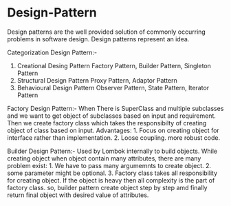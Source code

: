# Design-Pattern

Design patterns are the well provided solution of commonly occurring problems in software design.
Design patterns represent an idea.

Categorization Design Pattern:-
  1. Creational Desing Pattern
         Factory Pattern, Builder Pattern, Singleton Pattern
  2. Structural Design Pattern
         Proxy Pattern, Adaptor Pattern
  3. Behavioural Design Pattern
         Observer Pattern, State Pattern, Iterator Pattern


Factory Design Pattern:-
  When There is SuperClass and multiple subclasses and we want to get object of subclasses based on input and requirement.
  Then we create factory class which takes the responsibilty of creating object of class based on input.
  Advantages:
    1. Focus on creating object for interface rather than implementation.
    2. Loose coupling. more robust code.


Builder Design Pattern:-
  Used by Lombok internally to build objects.
  While creating object when object contain many attributes, there are many problem exist:
    1. We have to pass many argumemnts to create object.
    2. some parameter might be optional.
    3. Factory class takes all responsibility for creating object. If the object is heavy then all complexity is the part of factory class.
  so, builder pattern create object step by step amd finally return final object with desired value of attributes.


